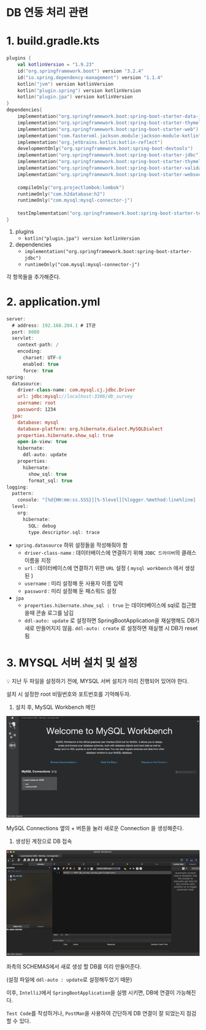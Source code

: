 # DB 연동 처리 관련

# 1. build.gradle.kts

```kotlin
plugins {
	val kotlinVersion = "1.9.23"
	id("org.springframework.boot") version "3.2.4"
	id("io.spring.dependency-management") version "1.1.4"
	kotlin("jvm") version kotlinVersion
	kotlin("plugin.spring") version kotlinVersion
	kotlin("plugin.jpa") version kotlinVersion
}
dependencies{
	implementation("org.springframework.boot:spring-boot-starter-data-jpa")
	implementation("org.springframework.boot:spring-boot-starter-thymeleaf")
	implementation("org.springframework.boot:spring-boot-starter-web")
	implementation("com.fasterxml.jackson.module:jackson-module-kotlin")
	implementation("org.jetbrains.kotlin:kotlin-reflect")
	developmentOnly("org.springframework.boot:spring-boot-devtools")
	implementation("org.springframework.boot:spring-boot-starter-jdbc")
	implementation("org.springframework.boot:spring-boot-starter-thymeleaf")
	implementation("org.springframework.boot:spring-boot-starter-validation")
	implementation("org.springframework.boot:spring-boot-starter-websocket")

	compileOnly("org.projectlombok:lombok")
	runtimeOnly("com.h2database:h2")
	runtimeOnly("com.mysql:mysql-connector-j")

	testImplementation("org.springframework.boot:spring-boot-starter-test")
}
```

1. plugins
    - `kotlin("plugin.jpa") version kotlinVersion`
2. dependencies
    - `implementation("org.springframework.boot:spring-boot-starter-jdbc")`
    - `runtimeOnly("com.mysql:mysql-connector-j")`

각 항목들을 추가해준다.

# 2. application.yml

```kotlin
server:
  # address: 192.168.204.1 # IT관
  port: 8080
  servlet:
    context-path: /
    encoding:
      charset: UTF-8
      enabled: true
      force: true
spring:
  datasource:
    driver-class-name: com.mysql.cj.jdbc.Driver
    url: jdbc:mysql://localhost:3306/db_survey
    username: root
    password: 1234
  jpa:
    database: mysql
    database-platform: org.hibernate.dialect.MySQLDialect
    properties.hibernate.show_sql: true
    open-in-view: true
    hibernate:
      ddl-auto: update
    properties:
      hibernate:
        show_sql: true
        format_sql: true
logging:
  pattern:
    console: "[%d{HH:mm:ss.SSS}][%-5level][%logger.%method:line%line] - %msg%n"
  level:
    org:
      hibernate:
        SQL: debug
        type.descriptor.sql: trace
```

- `spring.datasource` 하위 설정들을 작성해줘야 함
    - `driver-class-name` : 데이터베이스에 연결하기 위해 `JDBC 드라이버`의 클래스 이름을 지정
    - `url` : 데이터베이스에 연결하기 위한 `URL` 설정 ( `mysql workbench` 에서 생성된 )
    - `username` : 미리 설정해 둔 사용자 이름 입력
    - `password` : 미리 설정해 둔 패스워드 설정
- `jpa`
    - `properties.hibernate.show_sql : true` 는 데이터베이스에 sql로 접근했을때 콘솔 로그를 남김
    - `ddl-auto: update` 로 설정하면 SpringBootApplication을 재실행해도 DB가 새로 만들어지지 않음. `ddl-auto: create` 로 설정하면 재실행 시 DB가 reset 됨

# 3. MYSQL 서버 설치 및 설정

<aside>
💡 지난 두 파일을 설정하기 전에, MYSQL 서버 설치가 미리 진행되어 있어야 한다.

설치 시 설정한 root 비밀번호와 포트번호를 기억해두자.

</aside>

1. 설치 후, MySQL Workbench 메인

![image.png](DB%20%E1%84%8B%E1%85%A7%E1%86%AB%E1%84%83%E1%85%A9%E1%86%BC%20%E1%84%8E%E1%85%A5%E1%84%85%E1%85%B5%20%E1%84%80%E1%85%AA%E1%86%AB%E1%84%85%E1%85%A7%E1%86%AB%20d2cd286160f74240a970ccf0ed26ee8e/image.png)

MySQL Connections 옆의 + 버튼을 눌러 새로운 Connection 을 생성해준다.

1. 생성된 계정으로 DB 접속

![image.png](DB%20%E1%84%8B%E1%85%A7%E1%86%AB%E1%84%83%E1%85%A9%E1%86%BC%20%E1%84%8E%E1%85%A5%E1%84%85%E1%85%B5%20%E1%84%80%E1%85%AA%E1%86%AB%E1%84%85%E1%85%A7%E1%86%AB%20d2cd286160f74240a970ccf0ed26ee8e/image%201.png)

좌측의 SCHEMAS에서 새로 생성 할 DB를 미리 만들어준다. 

(설정 파일에 `ddl-auto : update`로 설정해두었기 때문)

이후, `IntelliJ`에서 `SpringBootApplication`을 실행 시키면, DB에 연결이 가능해진다.

`Test Code`를 작성하거나, `PostMan`을 사용하여 간단하게 DB 연결이 잘 되었는지 점검할 수 있다.